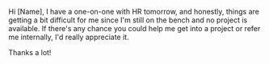 Hi [Name],
I have a one-on-one with HR tomorrow, and honestly, things are getting a bit difficult for me since I'm still on the bench and no project is available. If there's any chance you could help me get into a project or refer me internally, I'd really appreciate it.

Thanks a lot!
